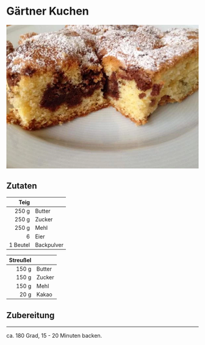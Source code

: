 # Gärtner Kuchen

![Gärtner Kuchen](./img/gaertner_kuchen.png)

## Zutaten

|       Teig |              |
| ---------: | ------------ |
|      250 g | Butter       |
|      250 g | Zucker       |
|      250 g | Mehl         |
|          6 | Eier         |
|   1 Beutel | Backpulver   |

|   Streußel |              |
| ---------: | ------------ |
|      150 g | Butter       |
|      150 g | Zucker       |
|      150 g | Mehl         |
|      20 g | Kakao         |

## Zubereitung

---

ca. 180 Grad, 15 - 20 Minuten backen.
